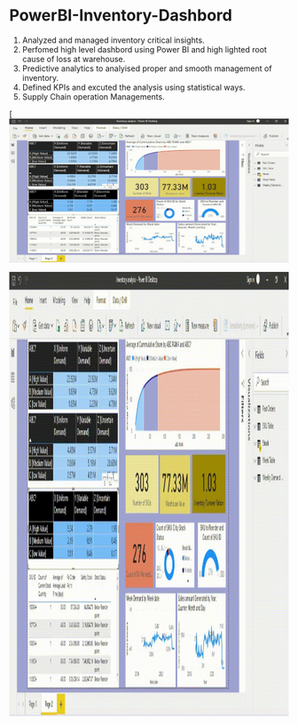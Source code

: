 # PowerBI-Inventory-Dashbord
1. Analyzed and managed inventory critical insights.
2. Perfomed high level dashbord using Power BI and high lighted root cause of loss at warehouse.
3. Predictive analytics to analyised proper and smooth management of inventory.
4. Defined KPIs and excuted the analysis using statistical ways.
5. Supply Chain operation Managements. 


[![Alt text for your video](https://github.com/nandita96/PowerBI-Inventory-Dashbord/blob/main/Inventory-Analysis1.gif)

<img src="Inventory-Analysis1.gif" width="1000" height="800">
